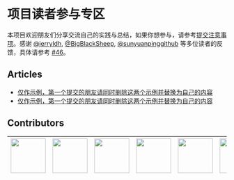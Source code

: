 # 项目读者参与专区
本项目欢迎朋友们分享交流自己的实践与总结，如果你想参与，请参考[提交注意事项](./doocs-advanced-java-attention.md)。感谢 [@jerryldh](https://github.com/jerryldh), [@BigBlackSheep](https://github.com/BigBlackSheep), [@sunyuanpinggithub](https://github.com/sunyuanpinggithub) 等多位读者的反馈，具体请参考 [#46](https://github.com/doocs/advanced-java/issues/46)。

## Articles
- [仅作示例，第一个提交的朋友请同时删除这两个示例并替换为自己的内容](/docs/from-readers/doocs-advanced-java-attention.md)
- [仅作示例，第一个提交的朋友请同时删除这两个示例并替换为自己的内容](/docs/from-readers/doocs-advanced-java-attention.md)

## Contributors
<!-- ALL-CONTRIBUTORS-LIST:START - Do not remove or modify this section -->

| <center> [<img src="https://avatars3.githubusercontent.com/u/21008209?v=4" width="80px;"/>](https://github.com/yanglbme) </center> | <center> [<img src="https://avatars3.githubusercontent.com/u/31427850?v=4" width="80px;"/>](https://github.com/ImgBotApp) </center> | <center> [<img src="https://avatars3.githubusercontent.com/u/14137033?v=4" width="80px;"/>](https://github.com/lianghao208) </center> | <center> [<img src="https://avatars3.githubusercontent.com/u/5753574?v=4" width="80px;"/>](https://github.com/tccbest) </center> | <center> [<img src="https://avatars3.githubusercontent.com/u/15058152?v=4" width="80px;"/>](https://github.com/sheldonyss) </center> | <center> [<img src="https://avatars3.githubusercontent.com/u/44314231?v=4" width="80px;"/>](https://github.com/igayhub) </center> | <center> [<img src="https://avatars3.githubusercontent.com/u/25682169?v=4" width="80px;"/>](https://github.com/naah69) </center> | |
|---|---|---|---|---|---|---|---|

<!-- ALL-CONTRIBUTORS-LIST:END -->